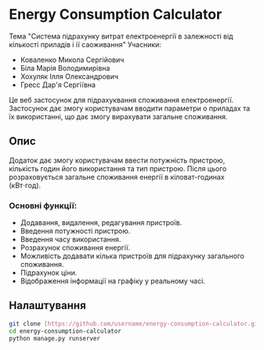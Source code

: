 # Energy Consumption Calculator

Тема "Система підрахунку витрат електроенергії в залежності від кількості приладів і ії саоживання"
Учасники:
- Коваленко Микола Сергійович
- Біла Марія Володимирівна
- Хохуляк Ілля Олександрович
- Гресс Дар'я Сергіївна

Це веб застосунок для підрахуквання споживання електроенергії. Застосунок дає змогу користувачам вводити параметри о приладах та їх використанні, що дає змогу вирахувати загальне споживання.

## Опис

Додаток дає змогу користувачам ввести потужність пристрою, кількість годин його використання та тип пристрою. Після цього розраховується загальне споживання енергії в кіловат-годинах (кВт⋅год).

### Основні функції:
- Додавання, видалення, редагування пристроїв.
- Введення потужності пристрою.
- Введення часу використання.
- Розрахунок споживання енергії.
- Можливість додавати кілька пристроїв для підрахунку загального споживання.
- Підрахунок ціни.
- Відображення інформації на графіку у реальному часі.

## Налаштування
```bash
git clone [https://github.com/username/energy-consumption-calculator.git](https://github.com/Kamazeyy/power-consumption-calculator.git)
cd energy-consumption-calculator
python manage.py runserver
```
